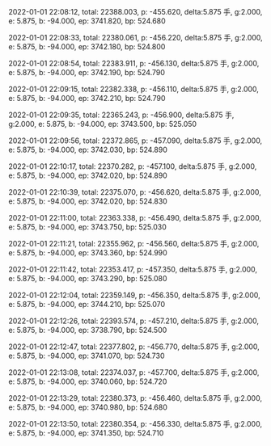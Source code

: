2022-01-01 22:08:12, total: 22388.003, p: -455.620, delta:5.875 手, g:2.000, e: 5.875, b: -94.000, ep: 3741.820, bp: 524.680

2022-01-01 22:08:33, total: 22380.061, p: -456.220, delta:5.875 手, g:2.000, e: 5.875, b: -94.000, ep: 3742.180, bp: 524.800

2022-01-01 22:08:54, total: 22383.911, p: -456.130, delta:5.875 手, g:2.000, e: 5.875, b: -94.000, ep: 3742.190, bp: 524.790

2022-01-01 22:09:15, total: 22382.338, p: -456.110, delta:5.875 手, g:2.000, e: 5.875, b: -94.000, ep: 3742.210, bp: 524.790

2022-01-01 22:09:35, total: 22365.243, p: -456.900, delta:5.875 手, g:2.000, e: 5.875, b: -94.000, ep: 3743.500, bp: 525.050

2022-01-01 22:09:56, total: 22372.865, p: -457.090, delta:5.875 手, g:2.000, e: 5.875, b: -94.000, ep: 3742.030, bp: 524.890

2022-01-01 22:10:17, total: 22370.282, p: -457.100, delta:5.875 手, g:2.000, e: 5.875, b: -94.000, ep: 3742.020, bp: 524.890

2022-01-01 22:10:39, total: 22375.070, p: -456.620, delta:5.875 手, g:2.000, e: 5.875, b: -94.000, ep: 3742.020, bp: 524.830

2022-01-01 22:11:00, total: 22363.338, p: -456.490, delta:5.875 手, g:2.000, e: 5.875, b: -94.000, ep: 3743.750, bp: 525.030

2022-01-01 22:11:21, total: 22355.962, p: -456.560, delta:5.875 手, g:2.000, e: 5.875, b: -94.000, ep: 3743.360, bp: 524.990

2022-01-01 22:11:42, total: 22353.417, p: -457.350, delta:5.875 手, g:2.000, e: 5.875, b: -94.000, ep: 3743.290, bp: 525.080

2022-01-01 22:12:04, total: 22359.149, p: -456.350, delta:5.875 手, g:2.000, e: 5.875, b: -94.000, ep: 3744.210, bp: 525.070

2022-01-01 22:12:26, total: 22393.574, p: -457.210, delta:5.875 手, g:2.000, e: 5.875, b: -94.000, ep: 3738.790, bp: 524.500

2022-01-01 22:12:47, total: 22377.802, p: -456.770, delta:5.875 手, g:2.000, e: 5.875, b: -94.000, ep: 3741.070, bp: 524.730

2022-01-01 22:13:08, total: 22374.037, p: -457.700, delta:5.875 手, g:2.000, e: 5.875, b: -94.000, ep: 3740.060, bp: 524.720

2022-01-01 22:13:29, total: 22380.373, p: -456.460, delta:5.875 手, g:2.000, e: 5.875, b: -94.000, ep: 3740.980, bp: 524.680

2022-01-01 22:13:50, total: 22380.354, p: -456.330, delta:5.875 手, g:2.000, e: 5.875, b: -94.000, ep: 3741.350, bp: 524.710